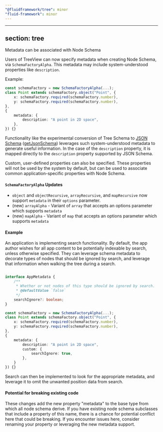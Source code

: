 ```yaml
---
"@fluidframework/tree": minor
"fluid-framework": minor
---
```

---
section: tree
---

Metadata can be associated with Node Schema

Users of TreeView can now specify metadata when creating Node Schema, via `SchemaFactoryAlpha`.
This metadata may include system-understood properties like `description`.

Example:

```typescript
const schemaFactory = new SchemaFactoryAlpha(...);
class Point extends schemaFactory.object("Point", {
	x: schemaFactory.required(schemaFactory.number),
	y: schemaFactory.required(schemaFactory.number),
},
{
	metadata: {
		description: "A point in 2D space",
	},
}) {}

```

Functionality like the experimental conversion of Tree Schema to [JSON Schema](https://json-schema.org/) ([getJsonSchema](https://github.com/microsoft/FluidFramework/releases/tag/client_v2.4.0#user-content-metadata-can-now-be-associated-with-field-schema-22564)) leverages such system-understood metadata to generate useful information.
In the case of the `description` property, it is mapped directly to the `description` property supported by JSON Schema.

Custom, user-defined properties can also be specified.
These properties will not be used by the system by default, but can be used to associate common application-specific properties with Node Schema.

#### `SchemaFactoryAlpha` Updates

-   `object` and `objectRecursive`, `arrayRecursive`, and `mapRecursive` now support `metadata` in their `options` parameter.
-   (new) `arrayAlpha` - Variant of `array` that accepts an options parameter which supports `metadata`
-   (new) `mapAlpha` - Variant of `map` that accepts an options parameter which supports `metadata`

#### Example

An application is implementing search functionality.
By default, the app author wishes for all app content to be potentially indexable by search, unless otherwise specified.
They can leverage schema metadata to decorate types of nodes that should be ignored by search, and leverage that information when walking the tree during a search.

```typescript

interface AppMetadata {
	/**
	 * Whether or not nodes of this type should be ignored by search.
	 * @defaultValue `false`
	 */
	searchIgnore?: boolean;
}

const schemaFactory = new SchemaFactoryAlpha(...);
class Point extends schemaFactory.object("Point", {
	x: schemaFactory.required(schemaFactory.number),
	y: schemaFactory.required(schemaFactory.number),
},
{
	metadata: {
		description: "A point in 2D space",
		custom: {
			searchIgnore: true,
		},
	}
}) {}

```

Search can then be implemented to look for the appropriate metadata, and leverage it to omit the unwanted position data from search.

#### Potential for breaking existing code

These changes add the new property "metadata" to the base type from which all node schema derive.
If you have existing node schema subclasses that include a property of this name, there is a chance for potential conflict here that could be breaking.
If you encounter issues here, consider renaming your property or leveraging the new metadata support.
